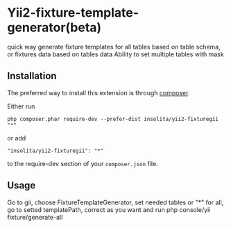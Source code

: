 Yii2-fixture-template-generator(beta)
======================
quick way generate fixture templates for all tables based on table schema, or fixtures data based on tables data
Ability to set multiple tables with mask

Installation
------------

The preferred way to install this extension is through [composer](http://getcomposer.org/download/).

Either run

```
php composer.phar require-dev --prefer-dist insolita/yii2-fixturegii "*"
```

or add

```
"insolita/yii2-fixturegii": "*"
```

to the require-dev section of your `composer.json` file.


Usage
-----

Go to gii, choose FixtureTemplateGenerator, set needed tables or "*" for all, go to setted templatePath,
correct as you want and run php console/yii fixture/generate-all
